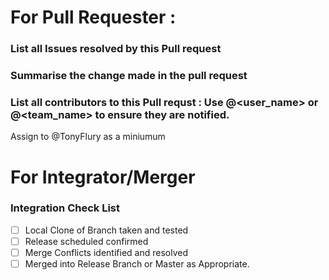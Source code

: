# For Pull Requester : 

### List all Issues resolved by this Pull request

### Summarise the change made in the pull request

### List all contributors to this Pull requst : Use @<user_name> or @<team_name> to ensure they are notified.

Assign to @TonyFlury as a miniumum

# For Integrator/Merger

 ### Integration Check List
 
 - [ ] Local Clone of Branch taken and tested
 - [ ] Release scheduled confirmed
 - [ ] Merge Conflicts identified and resolved
 - [ ] Merged into Release Branch or Master as Appropriate.
